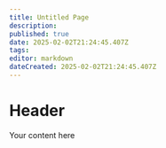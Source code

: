 ```yaml
---
title: Untitled Page
description: 
published: true
date: 2025-02-02T21:24:45.407Z
tags: 
editor: markdown
dateCreated: 2025-02-02T21:24:45.407Z
---
```


# Header
Your content here